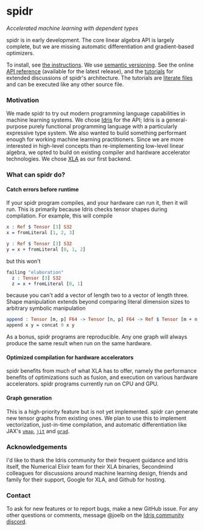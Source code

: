 # spidr

_Accelerated machine learning with dependent types_

spidr is in early development. The core linear algebra API is largely complete, but we are missing automatic differentiation and gradient-based optimizers.

To install, see [the instructions](INSTALL.md). We use [semantic versioning](https://semver.org/). See the online [API reference](https://joelberkeley.github.io/spidr/) (available for the latest release), and the [tutorials](tutorials) for extended discussions of spidr's architecture. The tutorials are [literate files](https://idris2.readthedocs.io/en/latest/reference/literate.html) and can be executed like any other source file.

### Motivation

We made spidr to try out modern programming language capabilities in machine learning systems. We chose [Idris](https://github.com/idris-lang/Idris2) for the API; Idris is a general-purpose purely functional programming language with a particularly expressive type system. We also wanted to build something performant enough for working machine learning practitioners. Since we are more interested in high-level concepts than re-implementing low-level linear algebra, we opted to build on existing compiler and hardware accelerator technologies. We chose [XLA](https://github.com/openxla/xla) as our first backend.

### What can spidr do?

#### Catch errors before runtime

If your spidr program compiles, and your hardware can run it, then it will run. This is primarily because Idris checks tensor shapes during compilation. For example, this will compile
<!-- idris
import Literal
import Tensor
-->
```idris
x : Ref $ Tensor [3] S32
x = fromLiteral [1, 2, 3]

y : Ref $ Tensor [3] S32
y = x + fromLiteral [0, 1, 2]
```
but this won't
```idris
failing "elaboration"
  z : Tensor [3] S32
  z = x + fromLiteral [0, 1]
```
because you can't add a vector of length two to a vector of length three. Shape manipulation extends beyond comparing literal dimension sizes to arbitrary symbolic manipulation
```idris
append : Tensor [m, p] F64 -> Tensor [n, p] F64 -> Ref $ Tensor [m + n, p] F64
append x y = concat 0 x y
```
As a bonus, spidr programs are reproducible. Any one graph will always produce the same result when run on the same hardware.

#### Optimized compilation for hardware accelerators

spidr benefits from much of what XLA has to offer, namely the performance benefits of optimizations such as fusion, and execution on various hardware accelerators. spidr programs currently run on CPU and GPU.

#### Graph generation

This is a high-priority feature but is not yet implemented. spidr can generate new tensor graphs from existing ones. We plan to use this to implement vectorization, just-in-time compilation, and automatic differentiation like JAX's [`vmap`](https://jax.readthedocs.io/en/latest/_autosummary/jax.vmap.html#jax.vmap), [`jit`](https://jax.readthedocs.io/en/latest/_autosummary/jax.jit.html#jax.jit) and [`grad`](https://jax.readthedocs.io/en/latest/debugging/checkify_guide.html#grad).

### Acknowledgements

I'd like to thank the Idris community for their frequent guidance and Idris itself, the Numerical Elixir team for their XLA binaries, Secondmind colleagues for discussions around machine learning design, friends and family for their support, Google for XLA, and Github for hosting.

### Contact

To ask for new features or to report bugs, make a new GitHub issue. For any other questions or comments, message @joelb on the [Idris community discord](https://discord.gg/YXmWC5yKYM).
